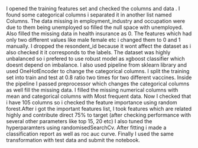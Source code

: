 I opened the training features set and checked the columns and data .
I found some categorical columns i separated it in another list named Columns.
The data missing in employment_industry and occupation were due to them being unemployed so filled the null space with unemployed.
Also filled the missing data in health insurance as 0.
The features which had only two different values like male female etc i changed them to 0 and 1 manually.
I dropped the resondent_id because it wont affect the dataset as i also checked it it corresponds to the labels.
The dataset was highly unbalanced so i prefered to use robust model as xgboost classifier which doesnt depend on imbalance.
I also used pipeline from sklearn library and used OneHotEncoder to change the categorical columns.
I split the training set into train and test at 0.8 ratio two times for two different vaccines.
Inside the pipeline I passed preprocessor which changes the categorical columns as well fill the missing data.
I filled the missing numerical columns with mean and categorical columns with Most frequent data.
Now I checked that i have 105 columns so i checked the feature importance using random forest.After i got the important features list, I took features which are related highly and contribute direct 75% to target (after checking performance with several other parameters like top 15, 20 etc)
I also tuned the hyperparamters using randomisedSearchCv.
After fitting i made a classification report as well as roc auc curve.
Finally I used the same transformation with test data and submit the notebook.
